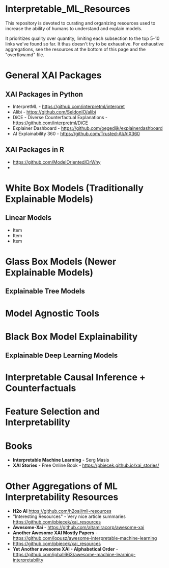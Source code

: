 # Interpretable_ML_Resources

This repository is devoted to curating and organizing resources used to increase the ability of humans to understand and explain models. 

It prioritizes quality over quantity, limiting each subsection to the top 5-10 links we've found so far.  It thus doesn't try to be exhaustive.  For exhaustive aggregations, see the resources at the bottom of this page and the "overflow.md" file.

# General XAI Packages

## XAI Packages in Python
* InterpretML - https://github.com/interpretml/interpret
* Alibi - https://github.com/SeldonIO/alibi
* DiCE - Diverse Counterfactual Explanations - https://github.com/interpretml/DiCE
* Explainer Dashboard - https://github.com/oegedijk/explainerdashboard
* AI Explainability 360 - https://github.com/Trusted-AI/AIX360


## XAI Packages in R
* https://github.com/ModelOriented/DrWhy
* 

# White Box Models (Traditionally Explainable Models)

## Linear Models 
* Item
* Item
* Item

# Glass Box Models (Newer Explainable Models)

## Explainable Tree Models

# Model Agnostic Tools

# Black Box Model Explainability

## Explainable Deep Learning Models


# Interpretable Causal Inference + Counterfactuals

# Feature Selection and Interpretability

# Books

* **Interpretable Machine Learning** - Serg Masis
* **XAI Stories** - Free Online Book - https://pbiecek.github.io/xai_stories/

# Other Aggregations of ML Interpretability Resources

* **H2o AI** https://github.com/h2oai/mli-resources
* "Interesting Resources" - Very nice article summaries https://github.com/pbiecek/xai_resources
* **Awesome-Xai** - https://github.com/altamiracorp/awesome-xai
* **Another Awesome XAI Mostly Papers** - https://github.com/lopusz/awesome-interpretable-machine-learning
* https://github.com/pbiecek/xai_resources
* **Yet Another awesome XAI - Alphabetical Order** - https://github.com/jphall663/awesome-machine-learning-interpretability
